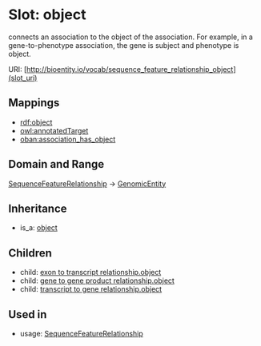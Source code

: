 # Slot: object


connects an association to the object of the association. For example, in a gene-to-phenotype association, the gene is subject and phenotype is object.

URI: [http://bioentity.io/vocab/sequence_feature_relationship_object](slot_uri)
## Mappings

 * [rdf:object](http://purl.obolibrary.org/obo/rdf_object)
 * [owl:annotatedTarget](http://purl.obolibrary.org/obo/owl_annotatedTarget)
 * [oban:association_has_object](http://purl.obolibrary.org/obo/oban_association_has_object)
## Domain and Range

[SequenceFeatureRelationship](SequenceFeatureRelationship.md) -> [GenomicEntity](GenomicEntity.md)
## Inheritance

 *  is_a: [object](object.md)
## Children

 *  child: [exon to transcript relationship.object](exon_to_transcript_relationship_object.md)
 *  child: [gene to gene product relationship.object](gene_to_gene_product_relationship_object.md)
 *  child: [transcript to gene relationship.object](transcript_to_gene_relationship_object.md)
## Used in

 *  usage: [SequenceFeatureRelationship](SequenceFeatureRelationship.md)
